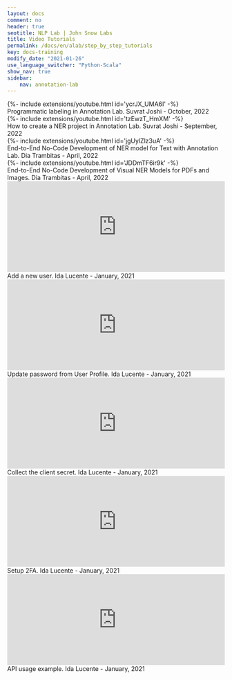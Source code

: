 ```yaml
---
layout: docs
comment: no
header: true
seotitle: NLP Lab | John Snow Labs
title: Video Tutorials
permalink: /docs/en/alab/step_by_step_tutorials
key: docs-training
modify_date: "2021-01-26"
use_language_switcher: "Python-Scala"
show_nav: true
sidebar:
    nav: annotation-lab
---
```


<div class="grid--container container-aside"><div class="grid">

<div class="cell cell--12 cell--lg-6 cell--sm-12"><div class="video-item">{%- include extensions/youtube.html id='ycrJX_UMA6I' -%}<div class="video-descr">Programmatic labeling in Annotation Lab. Suvrat Joshi - October, 2022</div></div></div>

<div class="cell cell--12 cell--lg-6 cell--sm-12"><div class="video-item">{%- include extensions/youtube.html id='tzEwzT_HmXM' -%}<div class="video-descr">How to create a NER project in Annotation Lab. Suvrat Joshi - September, 2022</div></div></div>

<div class="cell cell--12 cell--lg-6 cell--sm-12"><div class="video-item">{%- include extensions/youtube.html id='jgUylZlz3uA' -%}<div class="video-descr">End-to-End No-Code Development of NER model for Text with Annotation Lab. Dia Trambitas - April, 2022</div></div></div>

<div class="cell cell--12 cell--lg-6 cell--sm-12"><div class="video-item">{%- include extensions/youtube.html id='JDDmTF6ir9k' -%}<div class="video-descr">End-to-End No-Code Development of Visual NER Models for PDFs and Images. Dia Trambitas - April, 2022</div></div></div>

<div class="cell cell--12 cell--lg-6 cell--sm-12"><div class="video-item"><iframe title="vimeo-player" src="https://player.vimeo.com/video/503267643" width="100%" height="210" frameborder="0" allowfullscreen></iframe><div class="video-descr">Add a new user. Ida Lucente - January, 2021</div></div></div>

<div class="cell cell--12 cell--lg-6 cell--sm-12"><div class="video-item"><iframe title="vimeo-player" src="https://player.vimeo.com/video/503267684" width="100%" height="210" frameborder="0" allowfullscreen></iframe><div class="video-descr">Update password from User Profile. Ida Lucente - January, 2021</div></div></div>

<div class="cell cell--12 cell--lg-6 cell--sm-12"><div class="video-item"><iframe title="vimeo-player" src="https://player.vimeo.com/video/503267657" width="100%" height="210" frameborder="0" allowfullscreen></iframe><div class="video-descr">Collect the client secret. Ida Lucente - January, 2021</div></div></div>

<div class="cell cell--12 cell--lg-6 cell--sm-12"><div class="video-item"><iframe title="vimeo-player" src="https://player.vimeo.com/video/503267633" width="100%" height="210" frameborder="0" allowfullscreen></iframe><div class="video-descr">Setup 2FA. Ida Lucente - January, 2021</div></div></div>

<div class="cell cell--12 cell--lg-6 cell--sm-12"><div class="video-item"><iframe title="vimeo-player" src="https://player.vimeo.com/video/503267741" width="100%" height="210" frameborder="0" allowfullscreen></iframe><div class="video-descr">API usage example. Ida Lucente - January, 2021</div></div></div>

</div></div>